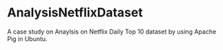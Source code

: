 # AnalysisNetflixDataset
A case study on Anaylsis on Netflix Daily Top 10 dataset by using Apache Pig in Ubuntu. 
